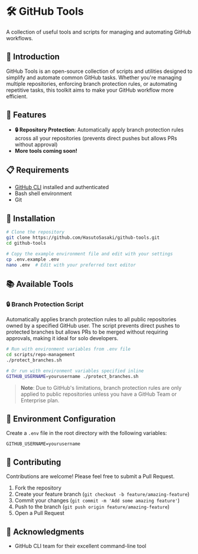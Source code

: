 # 🛠️ GitHub Tools

A collection of useful tools and scripts for managing and automating GitHub workflows.

## 🚀 Introduction

GitHub Tools is an open-source collection of scripts and utilities designed to simplify and automate common GitHub tasks. Whether you're managing multiple repositories, enforcing branch protection rules, or automating repetitive tasks, this toolkit aims to make your GitHub workflow more efficient.

## 🧰 Features

- **🔒 Repository Protection**: Automatically apply branch protection rules across all your repositories (prevents direct pushes but allows PRs without approval)
- **More tools coming soon!**

## 📋 Requirements

- [GitHub CLI](https://cli.github.com/) installed and authenticated
- Bash shell environment
- Git

## 🔧 Installation

```bash
# Clone the repository
git clone https://github.com/HasutoSasaki/github-tools.git
cd github-tools

# Copy the example environment file and edit with your settings
cp .env.example .env
nano .env  # Edit with your preferred text editor
```

## 📚 Available Tools

### 🔒 Branch Protection Script

Automatically applies branch protection rules to all public repositories owned by a specified GitHub user. The script prevents direct pushes to protected branches but allows PRs to be merged without requiring approvals, making it ideal for solo developers.

```bash
# Run with environment variables from .env file
cd scripts/repo-management
./protect_branches.sh

# Or run with environment variables specified inline
GITHUB_USERNAME=yourusername ./protect_branches.sh
```

> **Note**: Due to GitHub's limitations, branch protection rules are only applied to public repositories unless you have a GitHub Team or Enterprise plan.

## 🔑 Environment Configuration

Create a `.env` file in the root directory with the following variables:

```
GITHUB_USERNAME=yourusername
```

## 🤝 Contributing

Contributions are welcome! Please feel free to submit a Pull Request.

1. Fork the repository
2. Create your feature branch (`git checkout -b feature/amazing-feature`)
3. Commit your changes (`git commit -m 'Add some amazing feature'`)
4. Push to the branch (`git push origin feature/amazing-feature`)
5. Open a Pull Request

## 🙏 Acknowledgments

- GitHub CLI team for their excellent command-line tool
